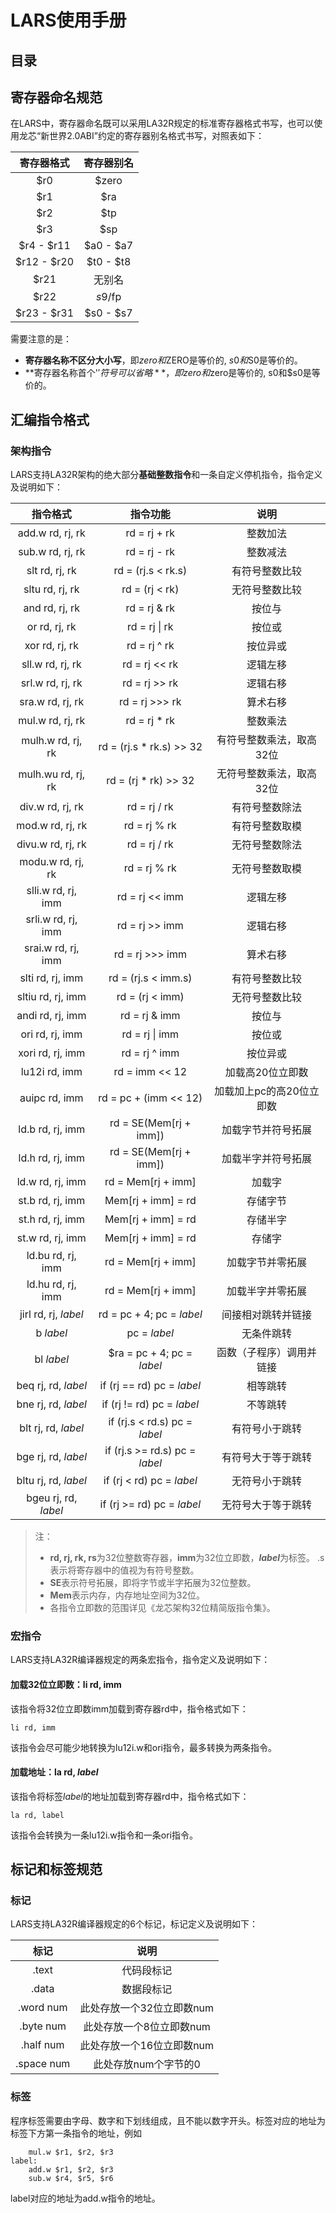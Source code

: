 #  LARS使用手册

## 目录

## 寄存器命名规范

在LARS中，寄存器命名既可以采用LA32R规定的标准寄存器格式书写，也可以使用龙芯“新世界2.0ABI”约定的寄存器别名格式书写，对照表如下：

| 寄存器格式 | 寄存器别名 |
| :---: | :---: |
| $r0 | $zero |
| $r1 | $ra |
| $r2 | $tp |
| $r3 | $sp |
|$r4 - $r11| $a0 - $a7|
|$r12 - $r20| $t0 - $t8|
|$r21|无别名|
|$r22| $s9/$fp|
|$r23 - $r31| $s0 - $s7|

需要注意的是：
* **寄存器名称不区分大小写**，即$zero和$ZERO是等价的, $s0和$S0是等价的。
* **寄存器名称首个'$'符号可以省略**，即zero和$zero是等价的, s0和$s0是等价的。

## 汇编指令格式

### 架构指令
LARS支持LA32R架构的绝大部分**基础整数指令**和一条自定义停机指令，指令定义及说明如下：

|指令格式|指令功能|说明|
|:---:|:---:|:---:|
|add.w rd, rj, rk|rd = rj + rk|整数加法|
|sub.w rd, rj, rk|rd = rj - rk|整数减法|
|slt rd, rj, rk|rd = (rj.s < rk.s)|有符号整数比较|
|sltu rd, rj, rk|rd = (rj < rk)|无符号整数比较|
|and rd, rj, rk|rd = rj & rk|按位与|
|or rd, rj, rk|rd = rj \| rk|按位或|
|xor rd, rj, rk|rd = rj ^ rk|按位异或|
|sll.w rd, rj, rk|rd = rj << rk|逻辑左移|
|srl.w rd, rj, rk|rd = rj >> rk|逻辑右移|
|sra.w rd, rj, rk|rd = rj >>> rk|算术右移|
|mul.w rd, rj, rk|rd = rj * rk|整数乘法|
|mulh.w rd, rj, rk|rd = (rj.s * rk.s) >> 32|有符号整数乘法，取高32位|
|mulh.wu rd, rj, rk|rd = (rj * rk) >> 32|无符号整数乘法，取高32位|
|div.w rd, rj, rk|rd = rj / rk|有符号整数除法|
|mod.w rd, rj, rk|rd = rj % rk|有符号整数取模|
|divu.w rd, rj, rk|rd = rj / rk|无符号整数除法|
|modu.w rd, rj, rk|rd = rj % rk|无符号整数取模|
|slli.w rd, rj, imm|rd = rj << imm|逻辑左移|
|srli.w rd, rj, imm|rd = rj >> imm|逻辑右移|
|srai.w rd, rj, imm|rd = rj >>> imm|算术右移|
|slti rd, rj, imm|rd = (rj.s < imm.s)|有符号整数比较|
|sltiu rd, rj, imm|rd = (rj < imm)|无符号整数比较|
|andi rd, rj, imm|rd = rj & imm|按位与|
|ori rd, rj, imm|rd = rj \| imm|按位或|
|xori rd, rj, imm|rd = rj ^ imm|按位异或|
|lu12i rd, imm|rd = imm << 12|加载高20位立即数|
|auipc rd, imm|rd = pc + (imm << 12)|加载加上pc的高20位立即数|
|ld.b rd, rj, imm|rd = SE(Mem[rj + imm])|加载字节并符号拓展|
|ld.h rd, rj, imm|rd = SE(Mem[rj + imm])|加载半字并符号拓展|
|ld.w rd, rj, imm|rd = Mem[rj + imm]|加载字|
|st.b rd, rj, imm|Mem[rj + imm] = rd|存储字节|
|st.h rd, rj, imm|Mem[rj + imm] = rd|存储半字|
|st.w rd, rj, imm|Mem[rj + imm] = rd|存储字|
|ld.bu rd, rj, imm|rd = Mem[rj + imm]|加载字节并零拓展|
|ld.hu rd, rj, imm|rd = Mem[rj + imm]|加载半字并零拓展|
|jirl rd, rj, *label*|rd = pc + 4; pc = *label*|间接相对跳转并链接|
|b *label*|pc = *label*|无条件跳转|
|bl *label*|$ra = pc + 4; pc = *label*|函数（子程序）调用并链接|
|beq rj, rd, *label*|if (rj == rd) pc = *label*|相等跳转|
|bne rj, rd, *label*|if (rj != rd) pc = *label*|不等跳转|
|blt rj, rd, *label*|if (rj.s < rd.s) pc = *label*|有符号小于跳转|
|bge rj, rd, *label*|if (rj.s >= rd.s) pc = *label*|有符号大于等于跳转|
|bltu rj, rd, *label*|if (rj < rd) pc = *label*|无符号小于跳转|
|bgeu rj, rd, *label*|if (rj >= rd) pc = *label*|无符号大于等于跳转|

> 注：
> * **rd, rj, rk, rs**为32位整数寄存器，**imm**为32位立即数，***label***为标签。
> .s表示将寄存器中的值视为有符号整数。
> * **SE**表示符号拓展，即将字节或半字拓展为32位整数。
> * **Mem**表示内存，内存地址空间为32位。
> * 各指令立即数的范围详见《龙芯架构32位精简版指令集》。

### 宏指令
LARS支持LA32R编译器规定的两条宏指令，指令定义及说明如下：

#### 加载32位立即数：li rd, imm

该指令将32位立即数imm加载到寄存器rd中，指令格式如下：

```assembly
li rd, imm
```

该指令会尽可能少地转换为lu12i.w和ori指令，最多转换为两条指令。

#### 加载地址：la rd, *label*

该指令将标签*label*的地址加载到寄存器rd中，指令格式如下：

```assembly
la rd, label
```

该指令会转换为一条lu12i.w指令和一条ori指令。

## 标记和标签规范

### 标记
LARS支持LA32R编译器规定的6个标记，标记定义及说明如下：

|标记|说明|
|:---:|:---:|
|.text|代码段标记|
|.data|数据段标记|
|.word num| 此处存放一个32位立即数num|
|.byte num| 此处存放一个8位立即数num|
|.half num| 此处存放一个16位立即数num|
|.space num| 此处存放num个字节的0|

### 标签

程序标签需要由字母、数字和下划线组成，且不能以数字开头。标签对应的地址为标签下方第一条指令的地址，例如

```assembly
    mul.w $r1, $r2, $r3
label:
    add.w $r1, $r2, $r3
    sub.w $r4, $r5, $r6
```

label对应的地址为add.w指令的地址。

